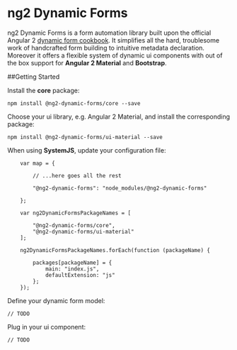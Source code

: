 # ng2 Dynamic Forms

ng2 Dynamic Forms is a form automation library built upon the official Angular 2
[dynamic form cookbook](https://angular.io/docs/ts/latest/cookbook/dynamic-form.html).
It simplifies all the hard, troublesome work of handcrafted form building to intuitive metadata declaration.
Moreover it offers a flexible system of dynamic ui components with out of the box support for
**Angular 2 Material** and **Bootstrap**.

##Getting Started

Install the **core** package:
```
npm install @ng2-dynamic-forms/core --save
```
Choose your ui library, e.g. Angular 2 Material, and install the corresponding package:
```
npm install @ng2-dynamic-forms/ui-material --save
```
When using **SystemJS**, update your configuration file:
```
    var map = {

        // ...here goes all the rest

        "@ng2-dynamic-forms": "node_modules/@ng2-dynamic-forms"

    };

    var ng2DynamicFormsPackageNames = [

        "@ng2-dynamic-forms/core",
        "@ng2-dynamic-forms/ui-material"
    ];

    ng2DynamicFormsPackageNames.forEach(function (packageName) {

        packages[packageName] = {
            main: "index.js",
            defaultExtension: "js"
        };
    });
```
Define your dynamic form model:
```
// TODO
```
Plug in your ui component:
```
// TODO
```